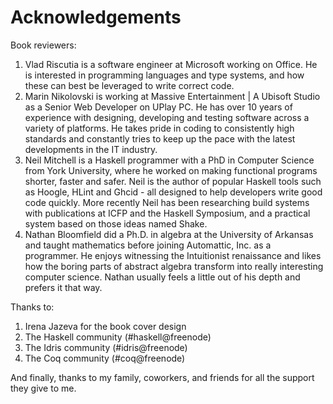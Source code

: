 # Acknowledgements

Book reviewers:

1. Vlad Riscutia is a software engineer at Microsoft working on Office. He is interested in programming languages and type systems, and how these can best be leveraged to write correct code.
1. Marin Nikolovski is working at Massive Entertainment | A Ubisoft Studio as a Senior Web Developer on UPlay PC. He has over 10 years of experience with designing, developing and testing software across a variety of platforms. He takes pride in coding to consistently high standards and constantly tries to keep up the pace with the latest developments in the IT industry.
1. Neil Mitchell is a Haskell programmer with a PhD in Computer Science from York University, where he worked on making functional programs shorter, faster and safer. Neil is the author of popular Haskell tools such as Hoogle, HLint and Ghcid - all designed to help developers write good code quickly. More recently Neil has been researching build systems with publications at ICFP and the Haskell Symposium, and a practical system based on those ideas named Shake.
1. Nathan Bloomfield did a Ph.D. in algebra at the University of Arkansas and taught mathematics before joining Automattic, Inc. as a programmer. He enjoys witnessing the Intuitionist renaissance and likes how the boring parts of abstract algebra transform into really interesting computer science. Nathan usually feels a little out of his depth and prefers it that way.

Thanks to:

1. Irena Jazeva for the book cover design
1. The Haskell community (#haskell@freenode)
1. The Idris community (#idris@freenode)
1. The Coq community (#coq@freenode)

And finally, thanks to my family, coworkers, and friends for all the support they give to me.
